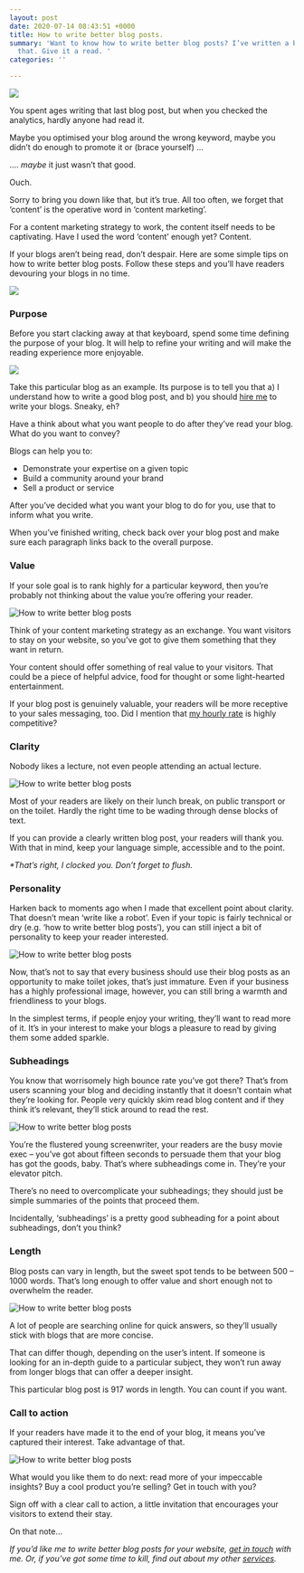 ```yaml
---
layout: post
date: 2020-07-14 08:43:51 +0000
title: How to write better blog posts.
summary: 'Want to know how to write better blog posts? I’ve written a blog post about
  that. Give it a read. '
categories: ''

---
```

![](/images/asset-8.png)

You spent ages writing that last blog post, but when you checked the analytics, hardly anyone had read it.

Maybe you optimised your blog around the wrong keyword, maybe you didn’t do enough to promote it or (brace yourself) …

…. _maybe_ it just wasn’t that good.

Ouch.

Sorry to bring you down like that, but it’s true. All too often, we forget that ‘content’ is the operative word in ‘content marketing’.

For a content marketing strategy to work, the content itself needs to be captivating. Have I used the word ‘content’ enough yet? Content.

If your blogs aren’t being read, don’t despair. Here are some simple tips on how to write better blog posts. Follow these steps and you’ll have readers devouring your blogs in no time.

![](/images/asset-4-100.jpg)

### **Purpose**

Before you start clacking away at that keyboard, spend some time defining the purpose of your blog. It will help to refine your writing and will make the reading experience more enjoyable.

![](/images/asset-10.png)

Take this particular blog as an example. Its purpose is to tell you that a) I understand how to write a good blog post, and b) you should [hire me](https://www.rebeca.co.uk/contact/) to write your blogs. Sneaky, eh?

Have a think about what you want people to do after they’ve read your blog. What do you want to convey?

Blogs can help you to:

* Demonstrate your expertise on a given topic
* Build a community around your brand
* Sell a product or service

After you’ve decided what you want your blog to do for you, use that to inform what you write.

When you’ve finished writing, check back over your blog post and make sure each paragraph links back to the overall purpose.

### **Value**

If your sole goal is to rank highly for a particular keyword, then you’re probably not thinking about the value you’re offering your reader.

![How to write better blog posts](/images/asset-9.png "Value")

Think of your content marketing strategy as an exchange. You want visitors to stay on your website, so you’ve got to give them something that they want in return.

Your content should offer something of real value to your visitors. That could be a piece of helpful advice, food for thought or some light-hearted entertainment.

If your blog post is genuinely valuable, your readers will be more receptive to your sales messaging, too. Did I mention that [my hourly rate](https://www.rebeca.co.uk/freelance-writer-edinburgh/) is highly competitive?

### **Clarity**

Nobody likes a lecture, not even people attending an actual lecture.

![How to write better blog posts](/images/asset-3.png "Clarity")

Most of your readers are likely on their lunch break, on public transport or on the toilet. Hardly the right time to be wading through dense blocks of text.

If you can provide a clearly written blog post, your readers will thank you. With that in mind, keep your language simple, accessible and to the point.

_*That’s right, I clock­­­ed you. Don’t forget to flush._

### **Personality**

Harken back to moments ago when I made that excellent point about clarity. That doesn’t mean ‘write like a robot’. Even if your topic is fairly technical or dry (e.g. ‘how to write better blog posts’), you can still inject a bit of personality to keep your reader interested.

![How to write better blog posts](/images/asset-4.png "Personality")

Now, that’s not to say that every business should use their blog posts as an opportunity to make toilet jokes, that’s just immature. Even if your business has a highly professional image, however, you can still bring a warmth and friendliness to your blogs.

In the simplest terms, if people enjoy your writing, they’ll want to read more of it. It’s in your interest to make your blogs a pleasure to read by giving them some added sparkle.

### **Subheadings**

You know that worrisomely high bounce rate you’ve got there? That’s from users scanning your blog and deciding instantly that it doesn’t contain what they’re looking for. People very quickly skim read blog content and if they think it’s relevant, they’ll stick around to read the rest.

![How to write better blog posts](/images/asset-5.png "Subheadings")

You’re the flustered young screenwriter, your readers are the busy movie exec – you’ve got about fifteen seconds to persuade them that your blog has got the goods, baby. That’s where subheadings come in. They’re your elevator pitch.

There’s no need to overcomplicate your subheadings; they should just be simple summaries of the points that proceed them.

Incidentally, ‘subheadings’ is a pretty good subheading for a point about subheadings, don’t you think?

### Length

Blog posts can vary in length, but the sweet spot tends to be between 500 – 1000 words. That’s long enough to offer value and short enough not to overwhelm the reader.

![How to write better blog posts](/images/asset-6.png "Length")

A lot of people are searching online for quick answers, so they’ll usually stick with blogs that are more concise.

That can differ though, depending on the user’s intent. If someone is looking for an in-depth guide to a particular subject, they won’t run away from longer blogs that can offer a deeper insight.

This particular blog post is 917 words in length. You can count if you want.

### **Call to action**

If your readers have made it to the end of your blog, it means you’ve captured their interest. Take advantage of that.

![How to write better blog posts](/images/asset-7.png "Call to action")

What would you like them to do next: read more of your impeccable insights? Buy a cool product you’re selling? Get in touch with you?

Sign off with a clear call to action, a little invitation that encourages your visitors to extend their stay.

On that note…

_If you’d like me to write better blog posts for your website,_ [_get in touch_](https://www.rebeca.co.uk/contact/) _with me. Or, if you’ve got some time to kill, find out about my other_ [_services_](https://www.rebeca.co.uk/freelance-writer-edinburgh/)_._
